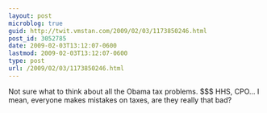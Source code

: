 ```yaml
---
layout: post
microblog: true
guid: http://twit.vmstan.com/2009/02/03/1173850246.html
post_id: 3052785
date: 2009-02-03T13:12:07-0600
lastmod: 2009-02-03T13:12:07-0600
type: post
url: /2009/02/03/1173850246.html
---
```

Not sure what to think about all the Obama tax problems. $$$ HHS, CPO... I mean, everyone makes mistakes on taxes, are they really that bad?

